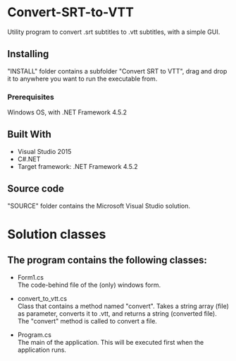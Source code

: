 # Convert-SRT-to-VTT
Utility program to convert .srt subtitles to .vtt subtitles, with a simple GUI.

## Installing
"INSTALL" folder contains a subfolder "Convert SRT to VTT", drag and drop it to anywhere you want to run the executable from.

### Prerequisites
Windows OS, with .NET Framework 4.5.2

## Built With
* Visual Studio 2015
* C#.NET
* Target framework: .NET Framework 4.5.2

## Source code
"SOURCE" folder contains the Microsoft Visual Studio solution.

# Solution classes

## The program contains the following classes:
* Form1.cs  
The code-behind file of the (only) windows form.  

* convert_to_vtt.cs  
Class that contains a method named "convert". Takes a string array (file) as parameter, converts it to .vtt, and returns a string (converted file).  
The "convert" method is called to convert a file.  

* Program.cs  
The main of the application. This will be executed first when the application runs.  

